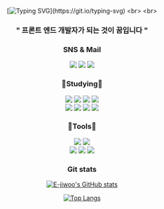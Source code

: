 <div align = "center">

[![Typing SVG](https://readme-typing-svg.demolab.com?font=Fira+Code&weight=580&size=40&pause=1000&color=0093FF&center=true&vCenter=true&width=900&lines=My+name+is+Leejiwoo;Front-end+developer;)](https://git.io/typing-svg)
<br>
<br>
<h3 align = "center" > " 프론트 엔드 개발자가 되는 것이 꿈입니다 " </h3>
<h3 align = "center" >SNS & Mail</h3> 
<p align = "center" >
<a href="https://instagram.com/sausage_woo?igshid=MzNlNGNkZWQ4Mg=="><img src="https://img.shields.io/badge/0.0_wji-E4405F?style=flat-square&logo=Instagram&logoColor=white"></a>
<a href="https://instagram.com/sausage_woo?igshid=MzNlNGNkZWQ4Mg=="><img src="https://img.shields.io/badge/sausage_woo-E4405F?style=flat-square&logo=Instagram&logoColor=white"></a>
<a href="mailto:livei0307@gmail.com"><img src="https://img.shields.io/badge/livei0307@gmail.com-EA4335?style=flat-square&logo=Gmail&logoColor=white"></a>
</p>

<h3 align = "center" >📖Studying📖</h3> 
<p align = "center" >
<img src="https://img.shields.io/badge/HTML-E34F26?style=flat-square&logo=HTML5&logoColor=white">
<img src="https://img.shields.io/badge/CSS3-1572B6?style=flat-square&logo=CSS3&logoColor=white">
<img src="https://img.shields.io/badge/JavaScript-F7DF1E?style=flat-square&logo=JavaScript&logoColor=white">
<img src="https://img.shields.io/badge/C-A8B9CC?style=flat-square&logo=C&logoColor=white">
<br>
<img src="https://img.shields.io/badge/Python-3776AB?style=flat-square&logo=Python&logoColor=white">
<img src="https://img.shields.io/badge/Java-FB540B?style=flat-square&logo=Java&logoColor=white">
<img src="https://img.shields.io/badge/Spring-6DB33F?style=flat-square&logo=Spring&logoColor=white">
<img src="https://img.shields.io/badge/React-61DAFB?style=flat-square&logo=React&logoColor=white">
</p>

<h3 align = "center" >🔧Tools🔧</h3>
<p align = "center" >
<img src="https://img.shields.io/badge/Visual Studio Code-007ACC?style=flat-square&logo=VisualStudioCode&logoColor=white">
<img src="https://img.shields.io/badge/Jupyter notebook-F37626?style=flat-square&logo=Jupyter&logoColor=white">
<br>
<img src="https://img.shields.io/badge/Git-F05032?style=flat-square&logo=Git&logoColor=white">
<img src="https://img.shields.io/badge/Github-181717?style=flat-square&logo=GitHub&logoColor=white">
<img src="https://img.shields.io/badge/Intellij-000000?style=flat-square&logo=Intellij IDEA&logoColor=white">
</p>

<div align = "center" ><h3>Git stats</h3></div>

[![E-jiwoo's GitHub stats](https://github-readme-stats.vercel.app/api?username=E-jiwoo&theme=calm)](https://github.com/E-jiwoo/github-readme-stats)

[![Top Langs](https://github-readme-stats.vercel.app/api/top-langs/?username=E-jiwoo&layout=compact&theme=gruvbox)](https://github.com/E-jiwoo/github-readme-stats)
